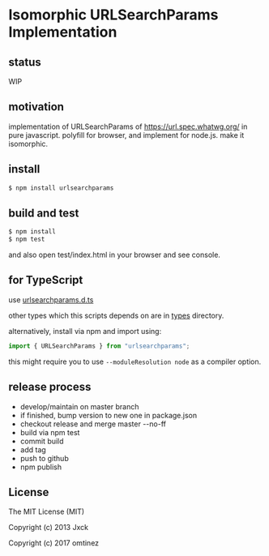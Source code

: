 # Isomorphic URLSearchParams Implementation

## status

WIP

## motivation

implementation of URLSearchParams of https://url.spec.whatwg.org/ in pure javascript.
polyfill for browser, and implement for node.js.
make it isomorphic.

## install

```sh
$ npm install urlsearchparams
```

## build and test

```sh
$ npm install
$ npm test
```

and also open test/index.html in your browser and see console.


## for TypeScript

use [urlsearchparams.d.ts](./urlsearchparams.d.ts)

other types which this scripts depends on are in [types](./types) directory.

alternatively, install via npm and import using:

```typescript
import { URLSearchParams } from "urlsearchparams";
```

this might require you to use `--moduleResolution node` as a compiler option.


## release process

- develop/maintain on master branch
- if finished, bump version to new one in package.json
- checkout release and merge master --no-ff
- build via npm test
- commit build
- add tag
- push to github
- npm publish

## License

The MIT License (MIT)

Copyright (c) 2013 Jxck

Copyright (c) 2017 omtinez

